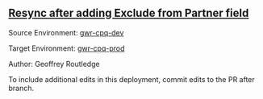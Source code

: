 ## [Resync after adding Exclude from Partner field](https://app.salto.io/orgs/3ab0fb5b-95a7-497b-836a-2583702766e1/envs/13ce49a9-3991-4887-8e55-c9417403d834/deployments/2dc7cac7-f4e5-40a9-b419-ddeeded155dc)

Source Environment: [gwr-cpq-dev](https://app.salto.io/orgs/3ab0fb5b-95a7-497b-836a-2583702766e1/envs/0a26431d-6e6e-4ffa-85df-2b122bef50ac)

Target Environment: [gwr-cpq-prod](https://app.salto.io/orgs/3ab0fb5b-95a7-497b-836a-2583702766e1/envs/13ce49a9-3991-4887-8e55-c9417403d834) 

Author: Geoffrey Routledge

To include additional edits in this deployment, commit edits to the PR after branch.